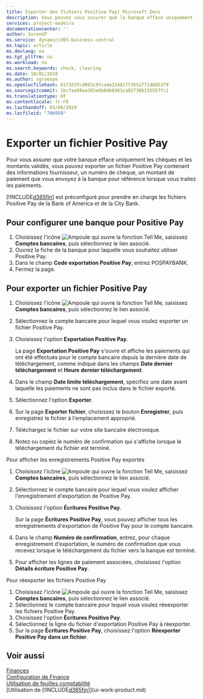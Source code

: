 ```yaml
---
title: Exporter des fichiers Positive Pay| Microsoft Docs
description: Vous pouvez vous assurer que la banque efface uniquement les chèques et les montants validés en exportant un fichier Positive Pay contenant des informations de paiement et fournisseur.
services: project-madeira
documentationcenter: ''
author: SorenGP
ms.service: dynamics365-business-central
ms.topic: article
ms.devlang: na
ms.tgt_pltfrm: na
ms.workload: na
ms.search.keywords: check, clearing
ms.date: 10/01/2018
ms.author: sgroespe
ms.openlocfilehash: 61f3d3fcd093c9fca4e23481ff3b527714b85379
ms.sourcegitcommit: 1bcfaa99ea302e6b84b8361ca02730b135557fc1
ms.translationtype: HT
ms.contentlocale: fr-FR
ms.lasthandoff: 03/08/2019
ms.locfileid: "796950"
---
```

# <a name="export-a-positive-pay-file"></a>Exporter un fichier Positive Pay
Pour vous assurer que votre banque efface uniquement les chèques et les montants validés, vous pouvez exporter un fichier Positive Pay contenant des informations fournisseur, un numéro de chèque, un montant de paiement que vous envoyez à la banque pour référence lorsque vous traitez les paiements.

[!INCLUDE[d365fin](includes/d365fin_md.md)] est préconfiguré pour prendre en charge les fichiers Positive Pay de la Bank of America et de la City Bank.

## <a name="to-set-up-a-bank-account-for-positive-pay"></a>Pour configurer une banque pour Positive Pay
1. Choisissez l'icône ![Ampoule qui ouvre la fonction Tell Me](media/ui-search/search_small.png "Dites-moi ce que vous voulez faire"), saisissez **Comptes bancaires**, puis sélectionnez le lien associé.
2. Ouvrez la fiche de la banque pour laquelle vous souhaitez utiliser Positive Pay.
3. Dans le champ **Code exportation Positive Pay**, entrez POSPAYBANK.
4. Fermez la page.

## <a name="to-export-a-positive-pay-file"></a>Pour exporter un fichier Positive Pay
1. Choisissez l'icône ![Ampoule qui ouvre la fonction Tell Me](media/ui-search/search_small.png "Dites-moi ce que vous voulez faire"), saisissez **Comptes bancaires**, puis sélectionnez le lien associé.
2. Sélectionnez le compte bancaire pour lequel vous voulez exporter un fichier Positive Pay.
3. Choisissez l'option **Exportation Positive Pay**.

    La page **Exportation Positive Pay** s'ouvre et affiche les paiements qui ont été effectués pour le compte bancaire depuis la dernière date de téléchargement, comme indiqué dans les champs **Date dernier téléchargement** et **Heure dernier téléchargement**.
4. Dans le champ **Date limite téléchargement**, spécifiez une date avant laquelle les paiements ne sont pas inclus dans le fichier exporté.
5. Sélectionnez l'option **Exporter**.
6. Sur la page **Exporter fichier**, choisissez le bouton **Enregistrer**, puis enregistrez le fichier à l'emplacement approprié.
7. Téléchargez le fichier sur votre site bancaire électronique.
8. Notez ou copiez le numéro de confirmation qui s'affiche lorsque le téléchargement du fichier est terminé.

Pour afficher les enregistrements Positive Pay exportés

1. Choisissez l'icône ![Ampoule qui ouvre la fonction Tell Me](media/ui-search/search_small.png "Dites-moi ce que vous voulez faire"), saisissez **Comptes bancaires**, puis sélectionnez le lien associé.
2. Sélectionnez le compte bancaire pour lequel vous voulez afficher l'enregistrement d'exportation de Positive Pay.
3. Choisissez l'option **Écritures Positive Pay**.

    Sur la page **Écritures Positive Pay**, vous pouvez afficher tous les enregistrements d'exportation de Positive Pay pour le compte bancaire.
4. Dans le champ **Numéro de confirmation**, entrez, pour chaque enregistrement d'exportation, le numéro de confirmation que vous recevez lorsque le téléchargement du fichier vers la banque est terminé.
5. Pour afficher les lignes de paiement associées, choisissez l'option **Détails écriture Positive Pay**.

Pour réexporter les fichiers Positive Pay

1. Choisissez l'icône ![Ampoule qui ouvre la fonction Tell Me](media/ui-search/search_small.png "Dites-moi ce que vous voulez faire"), saisissez **Comptes bancaires**, puis sélectionnez le lien associé.
2. Sélectionnez le compte bancaire pour lequel vous voulez réeexporter les fichiers Positive Pay.
3. Choisissez l'option **Écritures Positive Pay**.
4. Sélectionnez la ligne du fichier d'exportation Positive Pay à réexporter.
5. Sur la page **Écritures Positive Pay**, choisissez l'option **Réexporter Positive Pay dans un fichier**.

## <a name="see-also"></a>Voir aussi
[Finances](finance.md)  
[Configuration de Finance](finance-setup-finance.md)  
[Utilisation de feuilles comptabilité](ui-work-general-journals.md)  
[Utilisation de [!INCLUDE[d365fin](includes/d365fin_md.md)]](ui-work-product.md)

